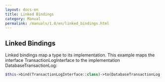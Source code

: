 ```yaml
---
layout: docs-en
title: Linked Bindings
category: Manual
permalink: /manuals/1.0/en/linked_bindings.html
---
```

## Linked Bindings

Linked bindings map a type to its implementation. This example maps the interface TransactionLogInterface to the implementation DatabaseTransactionLog:

```php
$this->bind(TransactionLogInterface::class)->to(DatabaseTransactionLog::class);
```
